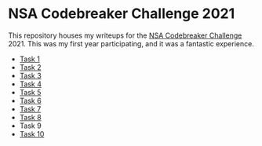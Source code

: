# NSA Codebreaker Challenge 2021
This repository houses my writeups for the [NSA Codebreaker Challenge](https://nsa-codebreaker.org/home) 2021.  This was my first year participating, and it was a fantastic experience.

- [Task 1](task-1/)
- [Task 2](task-2/)
- [Task 3](task-3/)
- [Task 4](task-4/)
- [Task 5](task-5/)
- [Task 6](task-6/)
- [Task 7](task-7/)
- [Task 8](task-8/)
- Task 9
- [Task 10](task-10/)